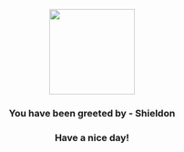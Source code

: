 <p align="center">
            <img src="https://raw.githubusercontent.com/PokeAPI/sprites/master/sprites/pokemon/410.png" width="150" height="150">
          </p>
          <h3 align="center">You have been greeted by - <b>Shieldon</b></h3>
          <h3 align="center">Have a nice day!</h3>
        